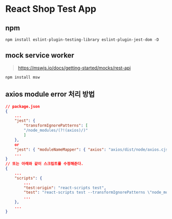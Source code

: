 # React Shop Test App

## npm

```
npm install eslint-plugin-testing-library eslint-plugin-jest-dom -D
```

## mock service worker

> https://mswjs.io/docs/getting-started/mocks/rest-api

```
npm install msw
```

## axios module error 처리 방법

```json
// package.json
{
    ...
    "jest": {
        "transformIgnorePatterns": [
        "/node_modules/(?!(axios)/)"
        ]
    },
    or
    "jest": { "moduleNameMapper": { "axios": "axios/dist/node/axios.cjs" } },
    ...
}
// 또는 아래와 같이 스크립트를 수정해준다.
{
    ...
    "scripts": {
        ...
        "test:origin": "react-scripts test",
        "test": "react-scripts test --transformIgnorePatterns \"node_modules/(?!axios)/\"",
        ...
    },
    ...
}
```
